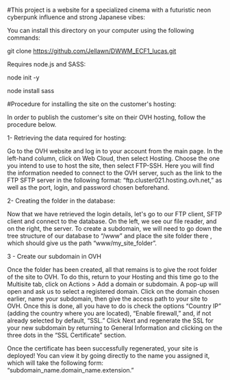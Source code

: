 #This project is a website for a specialized cinema with a futuristic neon cyberpunk influence and strong Japanese vibes:

You can install this directory on your computer using the following commands:

git clone https://github.com/Jellawn/DWWM_ECF1_lucas.git

Requires node.js and SASS:

node init -y

node install sass

#Procedure for installing the site on the customer's hosting:

In order to publish the customer's site on their OVH hosting, follow the procedure below.

1- Retrieving the data required for hosting:

Go to the OVH website and log in to your account from the main page. In the left-hand column, click on Web Cloud, then select Hosting. Choose the one you intend to use to host the site, then select FTP-SSH.
Here you will find the information needed to connect to the OVH server, such as the link to the FTP SFTP server in the following format: “ftp.cluster021.hosting.ovh.net,” as well as the port, login, and password chosen beforehand.

2- Creating the folder in the database:

Now that we have retrieved the login details, let's go to our FTP client, SFTP client and connect to the database. On the left, we see our file reader, and on the right, the server. To create a subdomain, we will need to go down the tree structure of our database to “/www” and place the site folder there ,
which should give us the path “www/my_site_folder”.

3 - Create our subdomain in OVH

Once the folder has been created, all that remains is to give the root folder of the site to OVH. To do this, return to your Hosting and this time go to the Multisite tab, click on Actions > Add a domain or subdomain. A pop-up will open and ask us to select a registered domain. Click on the domain chosen earlier, name your subdomain, then give the access path to your site to OVH. Once this is done, all you have to do is check the options “Country IP” (adding the country where you are located), “Enable firewall,” and, if not already selected by default, “SSL.” Click Next and regenerate the SSL for your new subdomain by returning to General Information and clicking on the three dots in the “SSL Certificate” section.

Once the certificate has been successfully regenerated, your site is deployed! You can view it by going directly to the name you assigned it, which will take the following form: “subdomain_name.domain_name.extension.”
